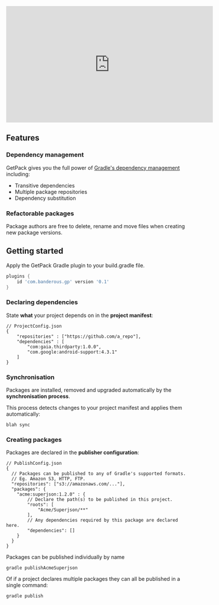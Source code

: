 <iframe width="560" height="315" src="https://www.youtube.com/embed/mMxtlVLgDkI" frameborder="0" allowfullscreen></iframe>

## Features

### Dependency management


GetPack gives you the full power of [Gradle's dependency management](https://docs.gradle.org/current/userguide/dependency_management.html) including:

* Transitive dependencies
* Multiple package repositories
* Dependency substitution

### Refactorable packages

Package authors are free to delete, rename and move files when creating new package versions.

## Getting started

Apply the GetPack Gradle plugin to your build.gradle file.

```groovy
plugins {
    id 'com.banderous.gp' version '0.1'
}
```

### Declaring dependencies

State **what** your project depends on in the **project manifest**:

```json-doc
// ProjectConfig.json
{
    "repositories" : ["https://github.com/a_repo"],
    "dependencies" : [
        "com:gaia.thirdparty:1.0.0",
        "com.google:android-support:4.3.1"
    ]
}
```

### Synchronisation

Packages are installed, removed and upgraded automatically by the **synchronisation process**.

This process detects changes to your project manifest and applies them automatically:

```shell
blah sync
```

### Creating packages

Packages are declared in the **publisher configuration**:

```json-doc
// PublishConfig.json
{
  // Packages can be published to any of Gradle's supported formats.
  // Eg. Amazon S3, HTTP, FTP.
  "repositories": ["s3://amazonaws.com/..."],
  "packages": {
    "acme:superjson:1.2.0" : {
        // Declare the path(s) to be published in this project.
        "roots": [
            "Acme/Superjson/**"
        ],
        // Any dependencies required by this package are declared here.
        "dependencies": []
    }
  }
}
```

Packages can be published individually by name

```shell
gradle publishAcmeSuperjson
```

Of if a project declares multiple packages they can all be published in a single command:

```shell
gradle publish
```
